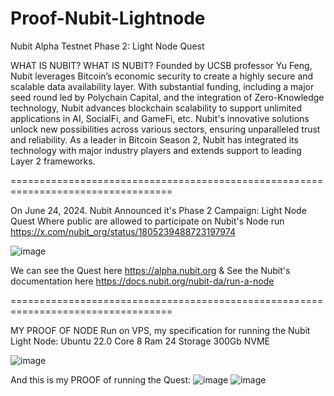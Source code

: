 # Proof-Nubit-Lightnode
Nubit Alpha Testnet Phase 2: Light Node Quest

WHAT IS NUBIT?
WHAT IS NUBIT?
Founded by UCSB professor Yu Feng, Nubit leverages Bitcoin’s economic security to create a highly secure and scalable data availability layer. With substantial funding, including a major seed round led by Polychain Capital, and the integration of Zero-Knowledge technology, Nubit advances blockchain scalability to support unlimited applications in AI, SocialFi, and GameFi, etc. Nubit's innovative solutions unlock new possibilities across various sectors, ensuring unparalleled trust and reliability. As a leader in Bitcoin Season 2, Nubit has integrated its technology with major industry players and extends support to leading Layer 2 frameworks.

==================================================================================

On June 24, 2024. Nubit Announced it's Phase 2 Campaign: Light Node Quest
Where public are allowed to participate on Nubit's Node run https://x.com/nubit_org/status/1805239488723197974

![image](https://github.com/user-attachments/assets/375fbca9-c1a2-47ab-b59b-3370fa2c0f20)

We can see the Quest here https://alpha.nubit.org & See the Nubit's documentation here https://docs.nubit.org/nubit-da/run-a-node

==================================================================================

MY PROOF OF NODE
Run on VPS, my specification for running the Nubit Light Node:
Ubuntu 22.0
Core 8
Ram 24
Storage 300Gb NVME

![image](https://github.com/user-attachments/assets/70ac92a1-d0fa-4654-b95b-9704680f2a1d)

And this is my PROOF of running the Quest:
![image](https://github.com/user-attachments/assets/b577b4d3-bf4c-4c13-9e61-d321ef5726b3)
![image](https://github.com/user-attachments/assets/bf9ccacf-8844-4c51-bc78-c1330b3ede81)


